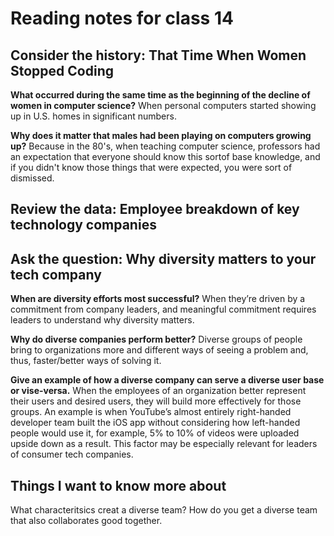 # Reading notes for class 14

## Consider the history: That Time When Women Stopped Coding

**What occurred during the same time as the beginning of the decline of women in computer science?**
When personal computers started showing up in U.S. homes in significant numbers.

**Why does it matter that males had been playing on computers growing up?**
Because in the 80's, when teaching computer science, professors had an expectation that everyone should know this sortof base knowledge, and if you didn't know those things that were expected, you were sort of dismissed.

## Review the data: Employee breakdown of key technology companies

## Ask the question: Why diversity matters to your tech company

**When are diversity efforts most successful?**
When they’re driven by a commitment from company leaders, and meaningful commitment requires leaders to understand why diversity matters.

**Why do diverse companies perform better?**
Diverse groups of people bring to organizations more and different ways of seeing a problem and, thus, faster/better ways of solving it.

**Give an example of how a diverse company can serve a diverse user base or vise-versa.**
When the employees of an organization better represent their users and desired users, they will build more effectively for those groups.
An example is when YouTube’s almost entirely right-handed developer team built the iOS app without considering how left-handed people would use it, for example, 5% to 10% of videos were uploaded upside down as a result. This factor may be especially relevant for leaders of consumer tech companies.

## Things I want to know more about

What characteritsics creat a diverse team?
How do you get a diverse team that also collaborates good together.
